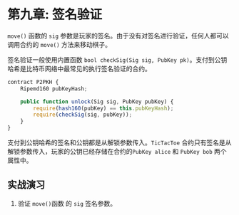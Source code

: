 # 第九章: 签名验证

`move()` 函数的 `sig` 参数是玩家的签名。由于没有对签名进行验证，任何人都可以调用合约的 `move()` 方法来移动棋子。

签名验证一般使用内置函数 `bool checkSig(Sig sig, PubKey pk)`。支付到公钥哈希是比特币网络中最常见的执行签名验证的合约。

```js
contract P2PKH {
    Ripemd160 pubKeyHash;

    public function unlock(Sig sig, PubKey pubKey) {
        require(hash160(pubKey) == this.pubKeyHash);
        require(checkSig(sig, pubKey));
    }
}
```

支付到公钥哈希的签名和公钥都是从解锁参数传入。`TicTacToe` 合约只有签名是从解锁参数传入，玩家的公钥已经存储在合约的`PubKey alice` 和 `PubKey bob` 两个属性中。


## 实战演习

1. 验证 `move()`函数 的 `sig` 签名参数。